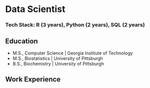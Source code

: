 # Data Scientist

### Tech Stack: R (3 years), Python (2 years), SQL (2 years)

## Education
- M.S., Computer Science  | Georgia Institute of Technology
- M.S., Biostatistics     | University of Pittsburgh
- B.S., Biochemistry      | University of Pittsburgh

## Work Experience
